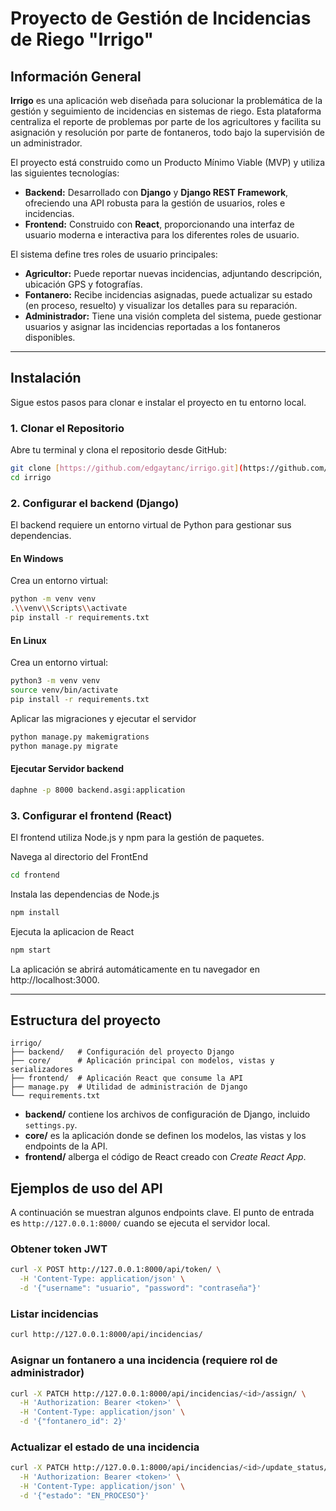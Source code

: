 # Proyecto de Gestión de Incidencias de Riego "Irrigo"

## Información General

**Irrigo** es una aplicación web diseñada para solucionar la problemática de la gestión y seguimiento de incidencias en sistemas de riego. Esta plataforma centraliza el reporte de problemas por parte de los agricultores y facilita su asignación y resolución por parte de fontaneros, todo bajo la supervisión de un administrador.

El proyecto está construido como un Producto Mínimo Viable (MVP) y utiliza las siguientes tecnologías:

* **Backend:** Desarrollado con **Django** y **Django REST Framework**, ofreciendo una API robusta para la gestión de usuarios, roles e incidencias.
* **Frontend:** Construido con **React**, proporcionando una interfaz de usuario moderna e interactiva para los diferentes roles de usuario.

El sistema define tres roles de usuario principales:
* **Agricultor:** Puede reportar nuevas incidencias, adjuntando descripción, ubicación GPS y fotografías.
* **Fontanero:** Recibe incidencias asignadas, puede actualizar su estado (en proceso, resuelto) y visualizar los detalles para su reparación.
* **Administrador:** Tiene una visión completa del sistema, puede gestionar usuarios y asignar las incidencias reportadas a los fontaneros disponibles.

---

## Instalación

Sigue estos pasos para clonar e instalar el proyecto en tu entorno local.

### 1. Clonar el Repositorio

Abre tu terminal y clona el repositorio desde GitHub:

```bash
git clone [https://github.com/edgaytanc/irrigo.git](https://github.com/edgaytanc/irrigo.git)
cd irrigo
```

### 2. Configurar el backend (Django)

El backend requiere un entorno virtual de Python para gestionar sus dependencias.

#### En Windows

Crea un entorno virtual:

```bash
python -m venv venv
.\\venv\\Scripts\\activate
pip install -r requirements.txt
```

#### En Linux

Crea un entorno virtual:

```bash
python3 -m venv venv
source venv/bin/activate
pip install -r requirements.txt
```

Aplicar las migraciones y ejecutar el servidor

```bash
python manage.py makemigrations
python manage.py migrate

```
#### Ejecutar Servidor backend
```bash
daphne -p 8000 backend.asgi:application
```

### 3. Configurar el frontend (React)
El frontend utiliza Node.js y npm para la gestión de paquetes.

Navega al directorio del FrontEnd

```bash
cd frontend
```

Instala las dependencias de Node.js

```bash
npm install
```

Ejecuta la aplicacion de React

```bash
npm start
```

 La aplicación se abrirá automáticamente en tu navegador en http://localhost:3000.

---

## Estructura del proyecto

```
irrigo/
├── backend/   # Configuración del proyecto Django
├── core/      # Aplicación principal con modelos, vistas y serializadores
├── frontend/  # Aplicación React que consume la API
├── manage.py  # Utilidad de administración de Django
└── requirements.txt
```

* **backend/** contiene los archivos de configuración de Django, incluido `settings.py`.
* **core/** es la aplicación donde se definen los modelos, las vistas y los endpoints de la API.
* **frontend/** alberga el código de React creado con *Create React App*.

## Ejemplos de uso del API

A continuación se muestran algunos endpoints clave. El punto de entrada es `http://127.0.0.1:8000/` cuando se ejecuta el servidor local.

### Obtener token JWT

```bash
curl -X POST http://127.0.0.1:8000/api/token/ \
  -H 'Content-Type: application/json' \
  -d '{"username": "usuario", "password": "contraseña"}'
```

### Listar incidencias

```bash
curl http://127.0.0.1:8000/api/incidencias/
```

### Asignar un fontanero a una incidencia (requiere rol de administrador)

```bash
curl -X PATCH http://127.0.0.1:8000/api/incidencias/<id>/assign/ \
  -H 'Authorization: Bearer <token>' \
  -H 'Content-Type: application/json' \
  -d '{"fontanero_id": 2}'
```

### Actualizar el estado de una incidencia

```bash
curl -X PATCH http://127.0.0.1:8000/api/incidencias/<id>/update_status/ \
  -H 'Authorization: Bearer <token>' \
  -H 'Content-Type: application/json' \
  -d '{"estado": "EN_PROCESO"}'
```
